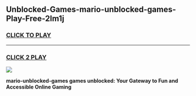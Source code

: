
## Unblocked-Games-mario-unblocked-games-Play-Free-2lm1j
<h3>
<a href="https://premium76.site?title=mario-unblocked-games&ref=09A">CLICK TO PLAY</a></h3>
<hr>

<h3>
<a href="https://premium76.site?title=mario-unblocked-games&ref=09A">CLICK 2 PLAY</a>
  
</h3>

<a href="https://premium76.site?title=mario-unblocked-games&ref=09A"><img src="https://clearcache.store/games.png"></a>


**mario-unblocked-games games unblocked: Your Gateway to Fun and Accessible Online Gaming**
